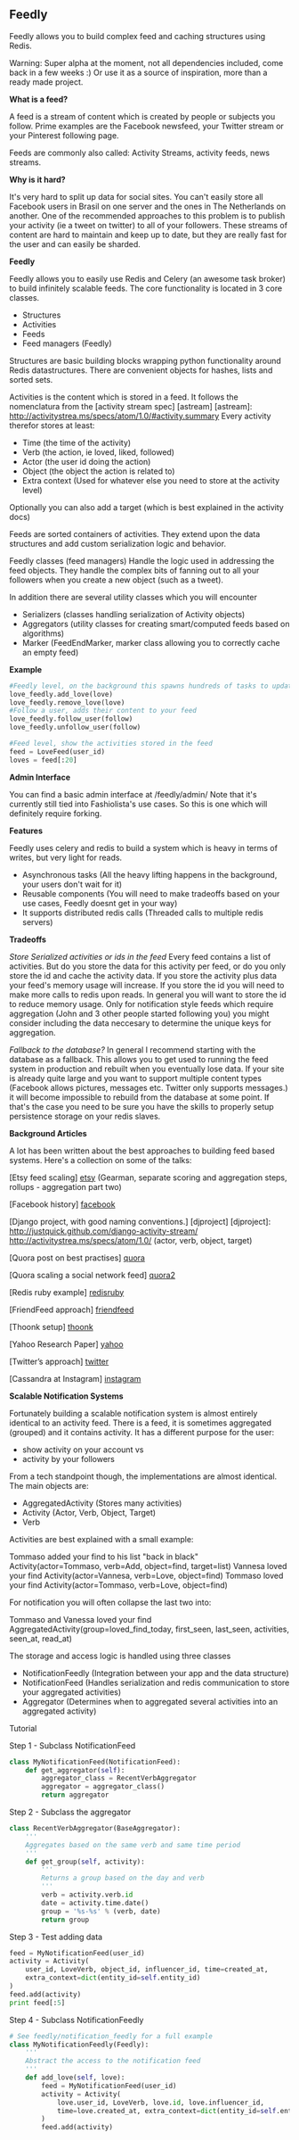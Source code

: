 Feedly
------

Feedly allows you to build complex feed and caching structures using Redis.

Warning: Super alpha at the moment, not all dependencies included, come back in a few weeks :)
Or use it as a source of inspiration, more than a ready made project.

**What is a feed?**

A feed is a stream of content which is created by people or subjects you follow.
Prime examples are the Facebook newsfeed, your Twitter stream or your Pinterest following page.

Feeds are commonly also called: Activity Streams, activity feeds, news streams.

**Why is it hard?**

It's very hard to split up data for social sites. You can't easily store all Facebook users in Brasil on one server and the ones in The Netherlands on another. One of the recommended approaches to this problem is to publish your activity (ie a tweet on twitter) to all of your followers. These streams of content are hard to maintain and keep up to date, but they are really fast for the user and can easily be sharded.

**Feedly**

Feedly allows you to easily use Redis and Celery (an awesome task broker) to build infinitely scalable feeds.
The core functionality is located in 3 core classes.

  - Structures
  - Activities
  - Feeds
  - Feed managers (Feedly)

Structures are basic building blocks wrapping python functionality around Redis datastructures. There are convenient objects for hashes, lists and sorted sets.

Activities is the content which is stored in a feed. It follows the nomenclatura from the [activity stream spec] [astream]
[astream]: http://activitystrea.ms/specs/atom/1.0/#activity.summary
Every activity therefor stores at least:

  - Time (the time of the activity)
  - Verb (the action, ie loved, liked, followed)
  - Actor (the user id doing the action)
  - Object (the object the action is related to)
  - Extra context (Used for whatever else you need to store at the activity level)

Optionally you can also add a target (which is best explained in the activity docs)


Feeds are sorted containers of activities. They extend upon the data structures and add custom serialization logic and behavior.

Feedly classes (feed managers)
Handle the logic used in addressing the feed objects. They handle the complex bits of fanning out to all your followers when you create a new object (such as a tweet).


In addition there are several utility classes which you will encounter

  - Serializers (classes handling serialization of Activity objects)
  - Aggregators (utility classes for creating smart/computed feeds based on algorithms)
  - Marker (FeedEndMarker, marker class allowing you to correctly cache an empty feed)

**Example**

```python
#Feedly level, on the background this spawns hundreds of tasks to update the feeds of your followers
love_feedly.add_love(love)
love_feedly.remove_love(love)
#Follow a user, adds their content to your feed
love_feedly.follow_user(follow)
love_feedly.unfollow_user(follow)

#Feed level, show the activities stored in the feed
feed = LoveFeed(user_id)
loves = feed[:20]
```

**Admin Interface**

You can find a basic admin interface at /feedly/admin/
Note that it's currently still tied into Fashiolista's use cases.
So this is one which will definitely require forking.

**Features**

Feedly uses celery and redis to build a system which is heavy in terms of writes, but
very light for reads. 

  - Asynchronous tasks (All the heavy lifting happens in the background, your users don't wait for it)
  - Reusable components (You will need to make tradeoffs based on your use cases, Feedly doesnt get in your way)
  - It supports distributed redis calls (Threaded calls to multiple redis servers)


**Tradeoffs**

*Store Serialized activities or ids in the feed*
Every feed contains a list of activities. But do you store the data for this activity per feed, or do you only store the id and cache the activity data.
If you store the activity plus data your feed's memory usage will increase.
If you store the id you will need to make more calls to redis upon reads.
In general you will want to store the id to reduce memory usage. Only for notification style feeds which require aggregation (John and 3 other people started following you) you might consider including
the data neccesary to determine the unique keys for aggregation.

*Fallback to the database?*
In general I recommend starting with the database as a fallback. This allows you to get used to running the feed system in production and rebuilt when you eventually lose data.
If your site is already quite large and you want to support multiple content types (Facebook allows pictures, messages etc. Twitter only supports messages.) it will become
impossible to rebuild from the database at some point. If that's the case you need to be sure you have the skills to properly setup persistence storage on your redis slaves.



**Background Articles**

A lot has been written about the best approaches to building feed based systems.
Here's a collection on some of the talks:

[Etsy feed scaling] [etsy]
(Gearman, separate scoring and aggregation steps, rollups - aggregation part two)

[etsy]: http://www.slideshare.net/danmckinley/etsy-activity-feeds-architecture/

[Facebook history] [facebook]

[facebook]: http://www.infoq.com/presentations/Facebook-Software-Stack

[Django project, with good naming conventions.] [djproject]
[djproject]: http://justquick.github.com/django-activity-stream/
http://activitystrea.ms/specs/atom/1.0/
(actor, verb, object, target)

[Quora post on best practises] [quora]

[quora]: http://www.quora.com/What-are-best-practices-for-building-something-like-a-News-Feed?q=news+feeds

[Quora scaling a social network feed] [quora2]

[quora2]: http://www.quora.com/What-are-the-scaling-issues-to-keep-in-mind-while-developing-a-social-network-feed

[Redis ruby example] [redisruby]

[redisruby]: http://blog.waxman.me/how-to-build-a-fast-news-feed-in-redis

[FriendFeed approach] [friendfeed]

[friendfeed]: http://backchannel.org/blog/friendfeed-schemaless-mysql

[Thoonk setup] [thoonk]

[thoonk]: http://blog.thoonk.com/

[Yahoo Research Paper] [yahoo]

[yahoo]: http://research.yahoo.com/files/sigmod278-silberstein.pdf

[Twitter’s approach] [twitter]

[twitter]: http://www.slideshare.net/nkallen/q-con-3770885

[Cassandra at Instagram] [instagram]

[instagram]: http://planetcassandra.org/blog/post/instagram-making-the-switch-to-cassandra-from-redis-75-instasavings


**Scalable Notification Systems**

Fortunately building a scalable notification system is almost entirely identical to an activity feed. There is a feed, it is sometimes aggregated (grouped) and it contains activity.
It has a different purpose for the user:
 
 * show activity on your account vs
 * activity by your followers
 
From a tech standpoint though, the implementations are almost identical. The main objects are:

 * AggregatedActivity (Stores many activities)
 * Activity (Actor, Verb, Object, Target)
 * Verb
 
Activities are best explained with a small example:

Tommaso added your find to his list "back in black"
Activity(actor=Tommaso, verb=Add, object=find, target=list)
Vannesa loved your find
Activity(actor=Vannesa, verb=Love, object=find)
Tommaso loved your find
Activity(actor=Tommaso, verb=Love, object=find)

For notification you will often collapse the last two into:

Tommaso and Vanessa loved your find
AggregatedActivity(group=loved_find_today, first_seen, last_seen, activities, seen_at, read_at)

The storage and access logic is handled using three classes

 * NotificationFeedly (Integration between your app and the data structure)
 * NotificationFeed (Handles serialization and redis communication to store your aggregated activities)
 * Aggregator (Determines when to aggregated several activities into an aggregated activity)
 
Tutorial

Step 1 - Subclass NotificationFeed

```python
class MyNotificationFeed(NotificationFeed):
    def get_aggregator(self):
        aggregator_class = RecentVerbAggregator
        aggregator = aggregator_class()
        return aggregator
```

Step 2 - Subclass the aggregator

```python
class RecentVerbAggregator(BaseAggregator):
    '''
    Aggregates based on the same verb and same time period
    '''
    def get_group(self, activity):
        '''
        Returns a group based on the day and verb
        '''
        verb = activity.verb.id
        date = activity.time.date()
        group = '%s-%s' % (verb, date)
        return group
```

Step 3 - Test adding data

```python
feed = MyNotificationFeed(user_id)
activity = Activity(
    user_id, LoveVerb, object_id, influencer_id, time=created_at,
    extra_context=dict(entity_id=self.entity_id)
) 
feed.add(activity)
print feed[:5]
```

Step 4 - Subclass NotificationFeedly
```python
# See feedly/notification_feedly for a full example 
class MyNotificationFeedly(Feedly):
    '''
    Abstract the access to the notification feed
    '''
    def add_love(self, love):
        feed = MyNotificationFeed(user_id)
        activity = Activity(
            love.user_id, LoveVerb, love.id, love.influencer_id,
            time=love.created_at, extra_context=dict(entity_id=self.entity_id)
        ) 
        feed.add(activity)
```
 
 








